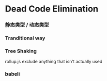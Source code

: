# Dead Code Elimination


### 静态类型 / 动态类型


### Tranditional way


### Tree Shaking
[](https://blog.craftlab.hu/how-to-do-proper-tree-shaking-in-webpack-2-e27852af8b21)

[](https://medium.com/@Rich_Harris/tree-shaking-versus-dead-code-elimination-d3765df85c80#.1ndfj9dqd)

rollup.js
exclude anything that isn't actually used


### babeli